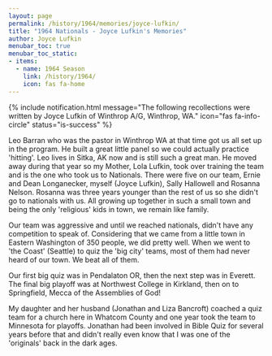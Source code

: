 ```yaml
---
layout: page
permalink: /history/1964/memories/joyce-lufkin/
title: "1964 Nationals - Joyce Lufkin's Memories"
author: Joyce Lufkin
menubar_toc: true
menubar_toc_static:
- items:
  - name: 1964 Season
    link: /history/1964/
    icon: fas fa-home
---
```


{% include notification.html
   message="The following recollections were written by Joyce Lufkin of Winthrop A/G, Winthrop, WA."
   icon="fas fa-info-circle"
   status="is-success" %}

Leo Barran who was the pastor in Winthrop WA at that time got us all set up in the program. He built a great little panel so we could actually practice 'hitting'. Leo lives in Sitka, AK now and is still such a great man. He moved away during that year so my Mother, Lola Lufkin, took over training the team and is the one who took us to Nationals. There were five on our team, Ernie and Dean Longanecker, myself (Joyce Lufkin), Sally Hallowell and Rosanna Nelson. Rosanna was three years younger than the rest of us so she didn't go to nationals with us. All growing up together in such a small town and being the only 'religious' kids in town, we remain like family.

Our team was aggressive and until we reached nationals, didn't have any competition to speak of. Considering that we came from a little town in Eastern Washington of 350 people, we did pretty well. When we went to 'the Coast' (Seattle) to quiz the 'big city' teams, most of them had never heard of our town. We beat all of them.

Our first big quiz was in Pendalaton OR, then the next step was in Everett. The final big playoff was at Northwest College in Kirkland, then on to Springfield, Mecca of the Assemblies of God!

My daughter and her husband (Jonathan and Liza Bancroft) coached a quiz team for a church here in Whatcom County and one year took the team to Minnesota for playoffs. Jonathan had been involved in Bible Quiz for several years before that and didn't really even know that I was one of the 'originals' back in the dark ages.
